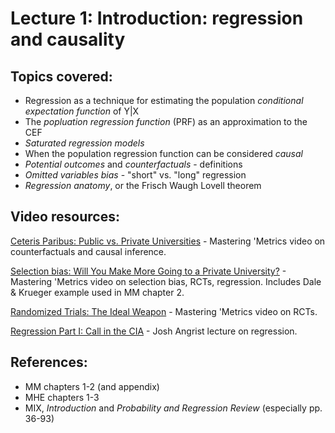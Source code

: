 # Lecture 1: Introduction: regression and causality

## Topics covered:

* Regression as a technique for estimating the population *conditional expectation function* of Y|X
* The *popluation regression function* (PRF) as an approximation to the CEF
* *Saturated regression models* 
* When the population regression function can be considered *causal*
* *Potential outcomes* and *counterfactuals* - definitions
* *Omitted variables bias* - "short" vs. "long" regression
* *Regression anatomy*, or the Frisch Waugh Lovell theorem

## Video resources:

[Ceteris Paribus: Public vs. Private Universities](https://www.youtube.com/watch?v=iPBV3BlV7jk) - Mastering 'Metrics video on counterfactuals and causal inference.

[Selection bias: Will You Make More Going to a Private University?](https://www.youtube.com/watch?v=6YrIDhaUQOE) - Mastering 'Metrics video on selection bias, RCTs, regression. Includes Dale & Krueger example used in MM chapter 2.

[Randomized Trials: The Ideal Weapon](https://www.youtube.com/watch?v=eGRd8jBdNYg&list=RDCMUCnkEhPBMZcEO0QGu51fDFDg&index=2) - Mastering 'Metrics video on RCTs.

[Regression Part I: Call in the CIA](https://www.youtube.com/watch?v=OwNxEaOF8yY) - Josh Angrist lecture on regression.

## References:

* MM chapters 1-2 (and appendix)
* MHE chapters 1-3
* MIX, *Introduction* and *Probability and Regression Review* (especially pp. 36-93)
